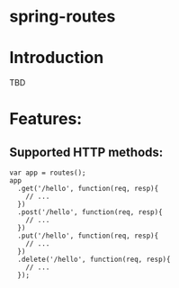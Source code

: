 spring-routes
=============
# Introduction
TBD
# Features:
## Supported HTTP methods:
```
var app = routes();
app
  .get('/hello', function(req, resp){
    // ...
  })
  .post('/hello', function(req, resp){
    // ...
  })
  .put('/hello', function(req, resp){
    // ...
  })
  .delete('/hello', function(req, resp){
    // ...
  });
```
